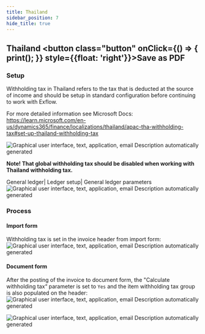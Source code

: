 ```yaml
---
title: Thailand
sidebar_position: 7  
hide_title: true
---
```

## Thailand <button class="button" onClick={() => { print(); }} style={{float: 'right'}}>Save as PDF</button>

### Setup
Withholding tax in Thailand refers to the tax that is deducted at the source of income and should be setup in standard configuration before continuing to work with Exflow. 

For more detailed information see Microsoft Docs:
https://learn.microsoft.com/en-us/dynamics365/finance/localizations/thailand/apac-tha-withholding-tax#set-up-thailand-withholding-tax

![Graphical user interface, text, application, email Description automatically generated](@site/static/img/media/image568.png)

**Note! That global withholding tax should be disabled when working with Thailand withholding tax.**

General ledger\| Ledger setup\| General ledger parameters
![Graphical user interface, text, application, email Description automatically generated](@site/static/img/media/image569.png)


### Process
#### Import form

Withholding tax is set in the invoice header from import form:
![Graphical user interface, text, application, email Description automatically generated](@site/static/img/media/image570.png)

#### Document form
After the posting of the invoice to document form, the "Calculate withholding tax“ parameter is set to `Yes` and the item withholding tax group is also populated on the header:
![Graphical user interface, text, application, email Description automatically generated](@site/static/img/media/image580.png)

![Graphical user interface, text, application, email Description automatically generated](@site/static/img/media/image579.png)